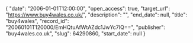 {
  "date": "2006-01-01T12:00:00", 
  "open_access": true, 
  "target_url": "https://www.buy4wales.co.uk/", 
  "description": "", 
  "end_date": null, 
  "title": "buy4wales", 
  "record_id": "20060101T120000/EmHQtuAfWtAZdc1JwYc7IQ==", 
  "publisher": "buy4wales.co.uk", 
  "slug": 64290860, 
  "start_date": null
}

